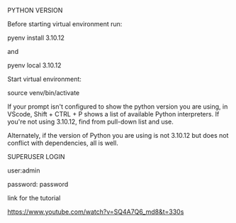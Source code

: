 PYTHON VERSION

Before starting virtual environment run:

pyenv install 3.10.12

and
 
pyenv local 3.10.12

Start virtual environment: 

source venv/bin/activate

If your prompt isn't configured to show the python version you are using, in VScode, Shift + CTRL + P shows a list of available Python interpreters.
If you're not using 3.10.12, find from pull-down list and use.

Alternately, if the version of Python you are using is not 3.10.12 but does not conflict with dependencies, all is well. 

SUPERUSER LOGIN

user:admin

password: password



link for the tutorial

https://www.youtube.com/watch?v=SQ4A7Q6_md8&t=330s
